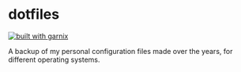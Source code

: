 # dotfiles

[![built with garnix](https://img.shields.io/endpoint.svg?url=https%3A%2F%2Fgarnix.io%2Fapi%2Fbadges%2Fyash-garg%2Fdotfiles%3Fbranch%3Dstable)](https://garnix.io)

A backup of my personal configuration files made over the years, for different operating systems.

